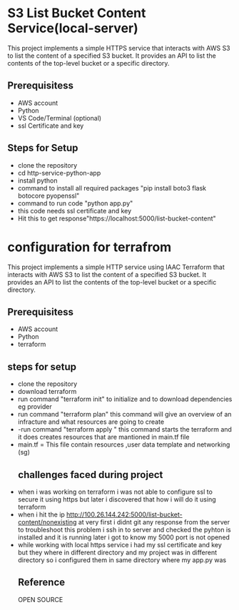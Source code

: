 # S3 List Bucket Content Service(local-server)
This project implements a simple HTTPS service that interacts with AWS S3 to list the content of a specified S3 bucket. It provides an API to list the contents of the top-level bucket or a specific directory.
## Prerequisitess
- AWS account
-  Python
-  VS Code/Terminal (optional)
-  ssl Certificate and key
## Steps for Setup
- clone the repository
- cd http-service-python-app
- install python
- command to install all required packages "pip install boto3 flask botocore pyopenssl"
- command to run code "python app.py"
- this code needs ssl certificate and key
- Hit this to get response"https://localhost:5000/list-bucket-content" 
# configuration for terrafrom 
This project implements a simple HTTP service using IAAC Terraform that interacts with AWS S3 to list the content of a specified S3 bucket. It provides an API to list the contents of the top-level bucket or a specific directory.
## Prerequisitess
- AWS account
-  Python
-  terraform
## steps for setup
- clone the repository
- download terraform
- run command "terraform init" to initialize and to download dependencies eg provider
- run command "terraform plan" this command will give an overview of an infracture and what resources are going to create
- -run command "terraform apply " this command starts the terraform and it does creates resources that are mantioned in main.tf file
- main.tf = This file contain resources ,user data template and networking (sg)
  ## challenges faced during project
- when i was working on terraform i was not able to configure ssl to secure it using https but later i discovered that how i will do it using terraform
- when i hit the ip http://100.26.144.242:5000/list-bucket-content/nonexisting at very first i didnt git any response from the server to troubleshoot this problem i ssh in to server and checked the pyhton is installed and it is running later i got to know my 5000 port is not opened
- while working with local https service i had my ssl certificate and key but they where in different directory and my project was in different directory so i configured them in same directory where my app.py was
  ## Reference
  OPEN SOURCE

